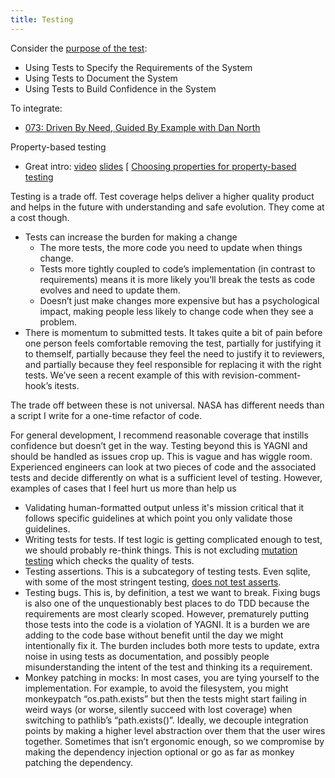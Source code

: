 ```yaml
---
title: Testing
---
```


Consider the [purpose of the test][Why Am I Writing This Test]:
- Using Tests to Specify the Requirements of the System
- Using Tests to Document the System
- Using Tests to Build Confidence in the System

To integrate:
- [073: Driven By Need, Guided By Example with Dan North](https://www.greaterthancode.com/driven-by-need-guided-by-example)

Property-based testing
- Great intro: [video](https://www.youtube.com/watch?v=MYucYon2-lk) [slides](https://speakerdeck.com/pycon2018/hillel-wayne-beyond-unit-tests-taking-your-testing-to-the-next-level?slide=41)
[ [Choosing properties for property-based testing](https://fsharpforfunandprofit.com/posts/property-based-testing-2/)

[Why Am I Writing This Test]: https://keyholesoftware.com/2018/04/16/why-am-i-writing-this-test/


Testing is a trade off.  Test coverage helps deliver a higher quality product and helps in the future with understanding and safe evolution.  They come at a cost though.
- Tests can increase the burden for making a change
  - The more tests, the more code you need to update when things change.
  - Tests more tightly coupled to code’s implementation (in contrast to requirements) means it is more likely you’ll break the tests as code evolves and need to update them.
  - Doesn’t just make changes more expensive but has a psychological impact, making people less likely to change code when they see a problem.
- There is momentum to submitted tests.  It takes quite a bit of pain before one person feels comfortable removing the test, partially for justifying it to themself, partially because they feel the need to justify it to reviewers, and partially because they feel responsible for replacing it with the right tests.  We’ve seen a recent example of this with revision-comment-hook’s itests.

The trade off between these is not universal.  NASA has different needs than a script I write for a one-time refactor of code.

For general development, I recommend reasonable coverage that instills confidence but doesn’t get in the way.  Testing beyond this is YAGNI and should be handled as issues crop up.  This is vague and has wiggle room.  Experienced engineers can look at two pieces of code and the associated tests and decide differently on what is a sufficient level of testing.  However, examples of cases that I feel hurt us more than help us
- Validating human-formatted output unless it's mission critical that it follows specific guidelines at which point you only validate those guidelines.
- Writing tests for tests.  If test logic is getting complicated enough to test, we should probably re-think things.  This is not excluding [mutation testing](https://en.wikipedia.org/wiki/Mutation_testing) which checks the quality of tests.
- Testing assertions.  This is a subcategory of testing tests.  Even sqlite, with some of the most stringent testing, [does not test asserts](https://www.sqlite.org/testing.html#coverage_testing_of_defensive_code).
- Testing bugs.  This is, by definition, a test we want to break.  Fixing bugs is also one of the unquestionably best places to do TDD because the requirements are most clearly scoped.  However, prematurely putting those tests into the code is a violation of YAGNI.  It is a burden we are adding to the code base without benefit until the day we might intentionally fix it.  The burden includes both more tests to update, extra noise in using tests as documentation, and possibly people misunderstanding the intent of the test and thinking its a requirement.
- Monkey patching in mocks: In most cases, you are tying yourself to the implementation.  For example, to avoid the filesystem, you might monkeypatch “os.path.exists” but then the tests might start failing in weird ways (or worse, silently succeed with lost coverage) when switching to pathlib’s “path.exists()”.  Ideally, we decouple integration points by making a higher level abstraction over them that the user wires together.  Sometimes that isn’t ergonomic enough, so we compromise by making the dependency injection optional or go as far as monkey patching the dependency.

